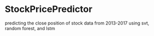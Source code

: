 # StockPricePredictor
predicting the close position of stock data from 2013-2017 using svt, random forest, and lstm
